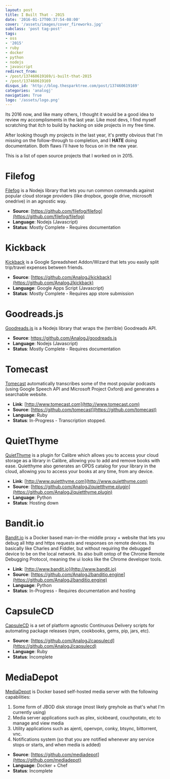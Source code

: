 ```yaml
---
layout: post
title: I Built That - 2015
date: '2016-01-17T00:37:54-08:00'
cover: '/assets/images/cover_fireworks.jpg'
subclass: 'post tag-post'
tags:
- oss
- '2015'
- ruby
- docker
- python
- nodejs
- javascript
redirect_from:
- /post/137460619169/i-built-that-2015
- /post/137460619169
disqus_id: 'http://blog.thesparktree.com/post/137460619169'
categories: 'analogj'
navigation: True
logo: '/assets/logo.png'
---
```

Its 2016 now, and like many others, I thought it would be a good idea to review my accomplisments in the last year. Like most devs, I find myself scratching that itch to build by hacking on side projects in my free time.

After looking though my projects in the last year, it's pretty obvious that I'm missing on the follow-through to completion, and I __HATE__ doing documentation. Both flaws I'll have to focus on in the new year.

This is a list of open source projects that I worked on in 2015.

# Filefog

[Filefog](https://github.com/filefog/filefog) is a Nodejs library that lets you run common commands against popular cloud storage providers (like dropbox, google drive, microsoft onedrive) in an agnostic way.

- __Source__: [https://github.com/filefog/filefog](https://github.com/filefog/filefog)
- __Language__: Nodejs (Javascript)
- __Status__: Mostly Complete - Requires documentation

<div class="github-widget" data-repo="filefog/filefog"></div>

# Kickback

[Kickback](https://github.com/AnalogJ/kickback) is a Google Spreadsheet Addon/Wizard that lets you easily split trip/travel expenses between friends.

- __Source__: [https://github.com/AnalogJ/kickback](https://github.com/AnalogJ/kickback)
- __Language__: Google Apps Script (Javascript)
- __Status__: Mostly Complete - Requires app store submission

<div class="github-widget" data-repo="AnalogJ/kickback"></div>

# Goodreads.js

[Goodreads.js](https://github.com/AnalogJ/goodreads.js) is a Nodejs library that wraps the (terrible) Goodreads API.

- __Source__: https://github.com/AnalogJ/goodreads.js
- __Language__: Nodejs (Javascript)
- __Status__: Mostly Complete - Requires documentation

<div class="github-widget" data-repo="AnalogJ/goodreads.js"></div>

# Tomecast

[Tomecast](http://www.tomecast.com) automatically transcribes some of the most popular podcasts (using Google Speech API and Microsoft Project Oxford) and generates a searchable website.

- __Link__: [http://www.tomecast.com](http://www.tomecast.com)
- __Source__: [https://github.com/tomecast](https://github.com/tomecast)
- __Language__: Ruby
- __Status__: In-Progress - Transcription stopped.

<div class="github-widget" data-repo="AnalogJ/goodreads.js"></div>

# QuietThyme

[QuietThyme](http://www.quietthyme.com) is a plugin for Calibre which allows you to access your cloud storage as a library in Calibre, allowing you to add and remove books with ease. Quietthyme also generates an OPDS catalog for your library in the cloud, allowing you to access your books at any time, from any device.

- __Link__: [http://www.quietthyme.com](http://www.quietthyme.com)
- __Source__: [https://github.com/AnalogJ/quietthyme.plugin](https://github.com/AnalogJ/quietthyme.plugin)
- __Language__: Python
- __Status__: Hosting down

<div class="github-widget" data-repo="AnalogJ/quietthyme.plugin"></div>

# Bandit.io

[Bandit.io](http://www.bandit.io) is a Docker based man-in-the-middle proxy + website that lets you debug all http and https requests and responses on remote devices. Its basically like Charles and Fiddler, but without requiring the debugged device to be on the local network. Its also built ontop of the Chrome Remote Debugging Protocol, meaning the ui looks like the Chrome developer tools.

- __Link__: [http://www.bandit.io](http://www.bandit.io)
- __Source__: [https://github.com/AnalogJ/banditio.engine](https://github.com/AnalogJ/banditio.engine)
- __Language__: Python
- __Status__: In-Progress - Requires documentation and hosting

<div class="github-widget" data-repo="AnalogJ/banditio.engine"></div>

# CapsuleCD

[CapsuleCD](https://github.com/AnalogJ/capsulecd) is a set of platform agnostic Continuous Delivery scripts for automating package releases (npm, cookbooks, gems, pip, jars, etc).

- __Source__: [https://github.com/AnalogJ/capsulecd](https://github.com/AnalogJ/capsulecd)
- __Language__: Ruby
- __Status__: Incomplete

<div class="github-widget" data-repo="AnalogJ/capsulecd"></div>

# MediaDepot

[MediaDepot](https://github.com/mediadepot) is Docker based self-hosted media server with the following capabilities:

1. Some form of JBOD disk storage (most likely greyhole as that's what I'm currently using)
2. Media server applications such as plex, sickbeard, couchpotato, etc to manage and view media
3. Utility applications such as ajenti, openvpn, conky, btsync, bittorrent, vnc.
4. Notifications system (so that you are notified whenever any service stops or starts, and when media is added)

- __Source__: [https://github.com/mediadepot](https://github.com/mediadepot)
- __Language__: Docker + Chef
- __Status__: Incomplete
